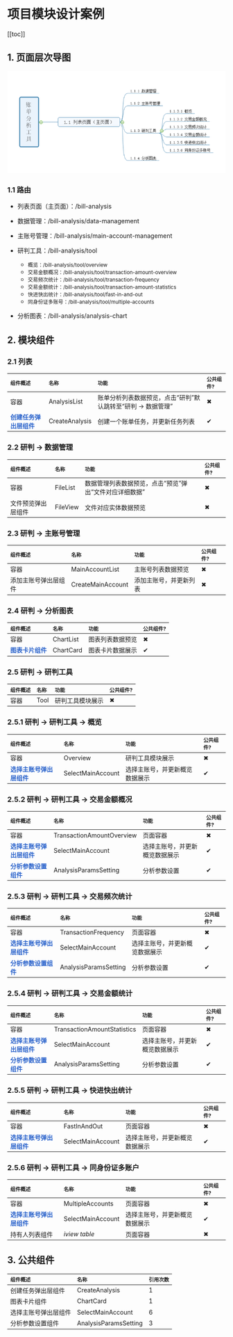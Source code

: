 # 项目模块设计案例




[[toc]]


## 1. 页面层次导图

![expmale1](./bill-analysis/overview.png)

### 1.1 路由

- 列表页面（主页面）：/bill-analysis
- 数据管理：/bill-analysis/data-management
- 主账号管理：/bill-analysis/main-account-management
- 研判工具：/bill-analysis/tool
  
    - <small>概览：/bill-analysis/tool/overview</small>
    - <small>交易金额概况：/bill-analysis/tool/transaction-amount-overview</small>
    - <small>交易频次统计：/bill-analysis/tool/transaction-frequency</small>
    - <small>交易金额统计：/bill-analysis/tool/transaction-amount-statistics</small>
    - <small>快进快出统计：/bill-analysis/tool/fast-in-and-out</small>
    - <small>同身份证多账号：/bill-analysis/tool/multiple-accounts</small>

- 分析图表：/bill-analysis/analysis-chart


## 2. 模块组件

### 2.1 列表
    
| <small>组件概述</small>  | <small>名称</small> | <small>功能</small> | <small>公共组件?</small> |
| :----                   | :----            | :----                  | :----        |
| 容器                | AnalysisList         |账单分析列表数据预览，点击“研判”默认跳转至“研判 -> 数据管理”    | ✖ |
| <b style="color: #2962cb;">创建任务弹出层组件</b>               | CreateAnalysis         | 创建一个账单任务，并更新任务列表    | ✔ |

### 2.2 研判 -> 数据管理
    
| <small>组件概述</small>   | <small>名称</small> | <small>功能</small> | <small>公共组件?</small> |
| :----                     | :----              | :----               | :----        |
| 容器               | FileList         |数据管理列表数据预览，点击“预览”弹出“文件对应详细数据”    | ✖ |
| 文件预览弹出层组件               | FileView         |文件对应实体数据预览    | ✖ |

### 2.3 研判 -> 主账号管理
    
| <small>组件概述</small>   | <small>名称</small> | <small>功能</small> | <small>公共组件?</small> |
| :----                     | :----              | :----               | :----        |
| 容器               | MainAccountList         |主账号列表数据预览 | ✖ |
| 添加主账号弹出层组件               | CreateMainAccount         | 添加主账号，并更新列表     | ✖ |

### 2.4 研判 -> 分析图表
    
| <small>组件概述</small>   | <small>名称</small> | <small>功能</small> | <small>公共组件?</small> |
| :----                     | :----              | :----               | :----        |
| 容器               | ChartList         | 图表列表数据预览 | ✖ |
| <b style="color: #2962cb;">图表卡片组件</b>               | ChartCard         | 图表卡片数据展示     | ✔ |

### 2.5 研判 -> 研判工具
    
| <small>组件概述</small>   | <small>名称</small> | <small>功能</small> | <small>公共组件?</small> |
| :----                     | :----              | :----               | :----        |
| 容器        | Tool              | 研判工具模块展示 | ✖ |

### 2.5.1 研判 -> 研判工具 -> 概览

| <small>组件概述</small>   | <small>名称</small> | <small>功能</small> | <small>公共组件?</small> |
| :----                     | :----              | :----               | :----        |
| 容器        | Overview              | 研判工具模块展示 | ✖ |
| <b style="color: #2962cb;">选择主账号弹出层组件</b>        | SelectMainAccount   | 选择主账号，并更新概览数据展示 | ✔ |


### 2.5.2 研判 -> 研判工具 -> 交易金额概况

| <small>组件概述</small> | <small>名称</small> |<small>功能</small> | <small>公共组件?</small> |
| :----                | :----              | :----               | :----        |
| 容器 | TransactionAmountOverview    | 页面容器 | ✖ |
| <b style="color: #2962cb;">选择主账号弹出层组件</b>        | SelectMainAccount   | 选择主账号，并更新概览数据展示 | ✔ |
| <b style="color: #2962cb;">分析参数设置组件</b>        | AnalysisParamsSetting   | 分析参数设置 | ✔ |

### 2.5.3 研判 -> 研判工具 -> 交易频次统计

| <small>组件概述</small>   | <small>名称</small> | <small>功能</small> | <small>公共组件?</small> |
| :----                     | :----              | :----               | :----        |
| 容器        | TransactionFrequency              | 页面容器 | ✖ |
| <b style="color: #2962cb;">选择主账号弹出层组件</b>        | SelectMainAccount   | 选择主账号，并更新概览数据展示 | ✔ |
| <b style="color: #2962cb;">分析参数设置组件</b>        | AnalysisParamsSetting   | 分析参数设置 | ✔ |


### 2.5.4 研判 -> 研判工具 -> 交易金额统计

| <small>组件概述</small> | <small>名称</small> |<small>功能</small> | <small>公共组件?</small> |
| :----                | :----              | :----               | :----        |
| 容器 | TransactionAmountStatistics   | 页面容器 | ✖ |
| <b style="color: #2962cb;">选择主账号弹出层组件</b>        | SelectMainAccount   | 选择主账号，并更新概览数据展示 | ✔ |
| <b style="color: #2962cb;">分析参数设置组件</b>        | AnalysisParamsSetting   | 分析参数设置 | ✔ |


### 2.5.5 研判 -> 研判工具 -> 快进快出统计

| <small>组件概述</small> | <small>名称</small> |<small>功能</small> | <small>公共组件?</small> |
| :----                | :----              | :----               | :----        |
| 容器 | FastInAndOut    | 页面容器 | ✖ |
| <b style="color: #2962cb;">选择主账号弹出层组件</b>        | SelectMainAccount   | 选择主账号，并更新概览数据展示 | ✔ |


### 2.5.6 研判 -> 研判工具 -> 同身份证多账户

| <small>组件概述</small> | <small>名称</small> |<small>功能</small> | <small>公共组件?</small> |
| :----                | :----              | :----               | :----        |
| 容器 | MultipleAccounts    | 页面容器 | ✖ |
| <b style="color: #2962cb;">选择主账号弹出层组件</b>        | SelectMainAccount   | 选择主账号，并更新概览数据展示 | ✔ |
| 持有人列表组件 | <i>iview table</i> | 页面容器 | ✖ |

## 3. 公共组件

| <small>组件概述</small> | <small>名称</small> |<small>引用次数</small> |
| :----                  | :----              | :----        |
| 创建任务弹出层组件       | CreateAnalysis    | 1 |
| 图表卡片组件            | ChartCard    | 1 |
| 选择主账号弹出层组件     | SelectMainAccount    | 6 |
| 分析参数设置组件     | AnalysisParamsSetting    | 3 |